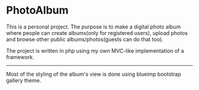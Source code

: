 # PhotoAlbum

This is a personal project. The purpose is to make a digital photo album where people can create albums(only for registered users), upload photos and browse other public albums/photos(guests can do that too).

The project is written in php using my own MVC-like implementation of a framework.

--------------------
Most of the styling of the album's view is done using blueimp bootstrap gallery theme.

